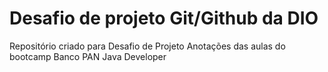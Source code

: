 # Desafio de projeto Git/Github da DIO
Repositório criado para Desafio de Projeto
Anotações das aulas do bootcamp Banco PAN Java Developer
